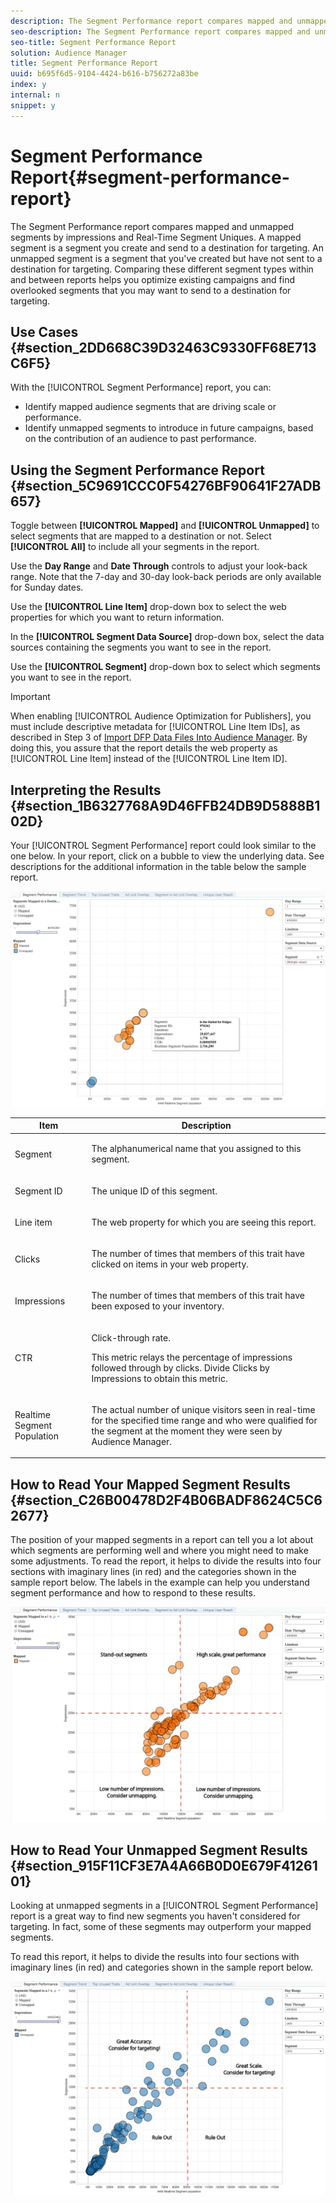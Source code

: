 ```yaml
---
description: The Segment Performance report compares mapped and unmapped segments by impressions and Real-Time Segment Uniques. A mapped segment is a segment you create and send to a destination for targeting. An unmapped segment is a segment that you've created but have not sent to a destination for targeting. Comparing these different segment types within and between reports helps you optimize existing campaigns and find overlooked segments that you may want to send to a destination for targeting.
seo-description: The Segment Performance report compares mapped and unmapped segments by impressions and Real-Time Segment Uniques. A mapped segment is a segment you create and send to a destination for targeting. An unmapped segment is a segment that you've created but have not sent to a destination for targeting. Comparing these different segment types within and between reports helps you optimize existing campaigns and find overlooked segments that you may want to send to a destination for targeting.
seo-title: Segment Performance Report
solution: Audience Manager
title: Segment Performance Report
uuid: b695f6d5-9104-4424-b616-b756272a83be
index: y
internal: n
snippet: y
---
```


# Segment Performance Report{#segment-performance-report}

The Segment Performance report compares mapped and unmapped segments by impressions and Real-Time Segment Uniques. A mapped segment is a segment you create and send to a destination for targeting. An unmapped segment is a segment that you've created but have not sent to a destination for targeting. Comparing these different segment types within and between reports helps you optimize existing campaigns and find overlooked segments that you may want to send to a destination for targeting.

## Use Cases {#section_2DD668C39D32463C9330FF68E713C6F5}

With the [!UICONTROL Segment Performance] report, you can:

* Identify mapped audience segments that are driving scale or performance. 
* Identify unmapped segments to introduce in future campaigns, based on the contribution of an audience to past performance.

## Using the Segment Performance Report {#section_5C9691CCC0F54276BF90641F27ADB657}

Toggle between **[!UICONTROL Mapped]** and **[!UICONTROL Unmapped]** to select segments that are mapped to a destination or not. Select **[!UICONTROL All]** to include all your segments in the report.

Use the **Day Range** and **Date Through** controls to adjust your look-back range. Note that the 7-day and 30-day look-back periods are only available for Sunday dates.

Use the **[!UICONTROL Line Item]** drop-down box to select the web properties for which you want to return information.

In the **[!UICONTROL Segment Data Source]** drop-down box, select the data sources containing the segments you want to see in the report.

Use the **[!UICONTROL Segment]** drop-down box to select which segments you want to see in the report.

>[!IMPORTANT]
>
>When enabling [!UICONTROL Audience Optimization for Publishers], you must include descriptive metadata for [!UICONTROL Line Item IDs], as described in Step 3 of [Import DFP Data Files Into Audience Manager](../../../reporting/audience-optimization-reports/aor-publishers/import-dfp.md#concept_32EC89A543BA4333B62DD4C0B3E7060A). By doing this, you assure that the report details the web property as [!UICONTROL Line Item] instead of the [!UICONTROL Line Item ID].

## Interpreting the Results {#section_1B6327768A9D46FFB24DB9D5888B102D}

Your [!UICONTROL Segment Performance] report could look similar to the one below. In your report, click on a bubble to view the underlying data. See descriptions for the additional information in the table below the sample report.

![](assets/publisher_segment_performance.png)

<table id="table_AFE2540583C34835B04584693ADFD26A"> 
 <thead> 
  <tr> 
   <th colname="col1" class="entry"> Item </th> 
   <th colname="col2" class="entry"> Description </th> 
  </tr>
 </thead>
 <tbody> 
  <tr> 
   <td colname="col1"> <p>Segment </p> </td> 
   <td colname="col2"> <p>The alphanumerical name that you assigned to this segment. </p> </td> 
  </tr> 
  <tr> 
   <td colname="col1"> <p>Segment ID </p> </td> 
   <td colname="col2"> <p>The unique ID of this segment. </p> </td> 
  </tr> 
  <tr> 
   <td colname="col1"> <p>Line item </p> </td> 
   <td colname="col2"> <p>The web property for which you are seeing this report. </p> </td> 
  </tr> 
  <tr> 
   <td colname="col1"> <p>Clicks </p> </td> 
   <td colname="col2"> <p>The number of times that members of this trait have clicked on items in your web property. </p> </td> 
  </tr> 
  <tr> 
   <td colname="col1"> <p>Impressions </p> </td> 
   <td colname="col2"> <p>The number of times that members of this trait have been exposed to your inventory. </p> </td> 
  </tr> 
  <tr> 
   <td colname="col1"> <p>CTR </p> </td> 
   <td colname="col2"> <p>Click-through rate. </p> <p>This metric relays the percentage of impressions followed through by clicks. Divide Clicks by Impressions to obtain this metric. </p> </td> 
  </tr> 
  <tr> 
   <td colname="col1"> <p>Realtime Segment Population </p> </td> 
   <td colname="col2"> <p>The actual number of unique visitors seen in real-time for the specified time range and who were qualified for the segment at the moment they were seen by <span class="keyword"> Audience Manager</span>. </p> </td> 
  </tr> 
 </tbody> 
</table>

## How to Read Your Mapped Segment Results {#section_C26B00478D2F4B06BADF8624C5C62677}

The position of your mapped segments in a report can tell you a lot about which segments are performing well and where you might need to make some adjustments. To read the report, it helps to divide the results into four sections with imaginary lines (in red) and the categories shown in the sample report below. The labels in the example can help you understand segment performance and how to respond to these results.

![](assets/publisher_segment_performance_mapped.png)

## How to Read Your Unmapped Segment Results {#section_915F11CF3E7A4A66B0D0E679F4126101}

Looking at unmapped segments in a [!UICONTROL Segment Performance] report is a great way to find new segments you haven't considered for targeting. In fact, some of these segments may outperform your mapped segments.

To read this report, it helps to divide the results into four sections with imaginary lines (in red) and categories shown in the sample report below.

![](assets/publisher_segment_performance_unmapped.png)

